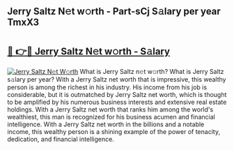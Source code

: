 ## Jerry Saltz N𝚎t w𝚘rth - Part-sCj S𝚊lary per year TmxX3

# <h2><a href="http://gc1o88y.nevu.top/?p=Jerry+Saltz">🔗 👉🔴 Jerry Saltz N𝚎t w𝚘rth - S𝚊lary</a></h2>

[![Jerry Saltz N𝚎t W𝚘rth](https://i.imgur.com/Oavwk0R.jpeg)](http://gc1o88y.nevu.top/?p=Jerry+Saltz)
What is Jerry Saltz n𝚎t w𝚘rth? What is Jerry Saltz s𝚊lary per year?
With a Jerry Saltz net worth that is impressive, this wealthy person is among the richest in his industry. His income from his job is considerable, but it is outmatched by Jerry Saltz net worth, which is thought to be amplified by his numerous business interests and extensive real estate holdings. With a Jerry Saltz net worth that ranks him among the world's wealthiest, this man is recognized for his business acumen and financial intelligence. With a Jerry Saltz net worth in the billions and a notable income, this wealthy person is a shining example of the power of tenacity, dedication, and financial intelligence.
